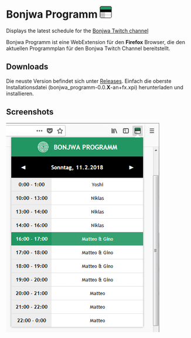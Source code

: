 # Bonjwa Programm ![Icon](dist/icons/icon32.png?raw=true "Popup")

Displays the latest schedule for the [Bonjwa Twitch channel](https://www.twitch.tv/bonjwa)

Bonjwa Programm ist eine WebExtension für den **Firefox** Browser, die den aktuellen Programmplan für den Bonjwa Twitch Channel bereitstellt.

## Downloads

Die neuste Version befindet sich unter [Releases](https://github.com/virtuaCode/bonjwa-programm/releases). Einfach die oberste Installationsdatei (bonjwa_programm-0.0.**X**-an+fx.xpi) herunterladen und installieren.

## Screenshots

![Screenshot 1](screenshots/screenshot_1.png?raw=true "Popup")

